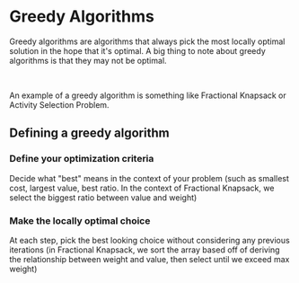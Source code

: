# Greedy Algorithms
Greedy algorithms are algorithms that always pick the most locally optimal solution in the hope that it's optimal. A big thing to note about greedy algorithms is that they may not be optimal. 

<br>

An example of a greedy algorithm is something like Fractional Knapsack or Activity Selection Problem. 

## Defining a greedy algorithm
### Define your optimization criteria
Decide what "best" means in the context of your problem (such as smallest cost, largest value, best ratio. In the context of Fractional Knapsack, we select the biggest ratio between value and weight) 
### Make the locally optimal choice
At each step, pick the best looking choice without considering any previous iterations (in Fractional Knapsack, we sort the array based off of deriving the relationship between weight and value, then select until we exceed max weight)
